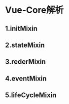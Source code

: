 # Vue-Core解析

## 1.initMixin



## 2.stateMixin

## 3.rederMixin

## 4.eventMixin

## 5.lifeCycleMixin